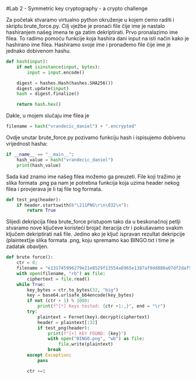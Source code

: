 #Lab 2 - Symmetric key cryptography - a crypto challenge

Za početak stvaramo virtualno python okruženje u kojem ćemo raditi i skriptu brute_force.py.
Cilj vježbe je pronaći file čije ime je nastalo hashiranjem našeg imena te ga zatim dekriptirati. Prvo pronalazimo ime filea.
To radimo pomoću funkcije koja hashira dani input na isti način kako je hashirano ime filea. Hashiramo svoje ime i pronađemo file čije ime je jednako dobivenom hashu.

```python
def hash(input):
    if not isinstance(input, bytes):
        input = input.encode()

    digest = hashes.Hash(hashes.SHA256())
    digest.update(input)
    hash = digest.finalize()

    return hash.hex()
```

Dakle, u mojem slučaju ime filea je

```python
filename = hash("vrandecic_daniel") + ".encrypted"
```

Ovdje unutar brute_force.py pozivamo funkciju hash i ispisujemo dobivenu vrijednost hasha:

```python
if __name__ == "__main__":
	hash_value = hash("vrandecic_daniel")
	print(hash_value)
```

Sada kad znamo ime našeg filea možemo ga preuzeti.
File koji tražimo je slika formata .png pa nam je potrebna funkcija koja uzima header nekog filea i provjerava je li taj file tog formata.

```python
def test_png(header):
    if header.startswith(b"\211PNG\r\n\032\n"):
        return True
```

Slijedi dekripcija filea brute_force pristupom tako da u beskonačnoj petlji stvaramo nove ključeve koristeći brojač iteracija
ctr i pokušavamo svakim ključem dekriptirati naš file. Jedino ako je ključ ispravan rezultat dekripcije (plaintext)je slika formata .png, koju spremamo kao BINGO.txt i time je zadatak obavljen.

```python
def brute force():
    ctr = 0;
    filename = "e131745996279e21e8529f13554a6965e1387af9dd880a07df2daf5e1f367ab7.encrypted"
    with open(filename, "rb") as file:
        ciphertext = file.read()
    while True:
        key_bytes = ctr.to_bytes(32, "big")
        key = base64.urlsafe_b64encode(key_bytes)
		if not (ctr + 1) % 1000:
			print(f"[*] Keys tested: {ctr +1:,}", end = "\r")
		try:
			plaintext = Fernet(key).decrypt(ciphertext)
			header = plaintext[:32]
			if test_png(header):
				print(f"[+] KEY FOUND: {key}")
				with open("BINGO.png", "wb") as file:
					file.write(plaintext)
				break
		except Exception:
			pass

        ctr +=1
```
